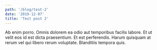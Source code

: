 ```yaml
---
path: '/blog/test-2'
date: '2019-12-07'
title: 'Test post 2'
---
```


Ab enim porro. Omnis dolorem ea odio aut temporibus facilis labore. Et ut velit eos id est dicta praesentium. Et est perferendis. Harum quisquam at rerum vel qui libero rerum voluptate. Blanditiis tempora quis.

